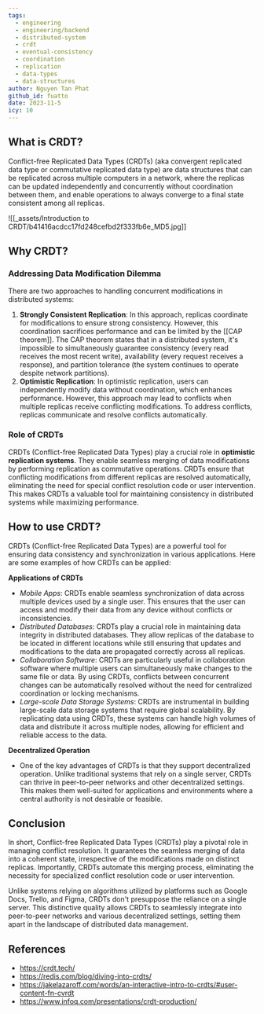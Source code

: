 ```yaml
---
tags:
  - engineering
  - engineering/backend
  - distributed-system
  - crdt
  - eventual-consistency
  - coordination
  - replication
  - data-types
  - data-structures
author: Nguyen Tan Phat
github_id: fuatto
date: 2023-11-5
icy: 10
---
```


## What is CRDT?

Conflict-free Replicated Data Types (CRDTs) (aka convergent replicated data type or commutative replicated data type) are data structures that can be replicated across multiple computers in a network, where the replicas can be updated independently and concurrently without coordination between them, and enable operations to always converge to a final state consistent among all replicas.

![[_assets/Introduction to CRDT/b41416acdcc17fd248cefbd2f333fb6e_MD5.jpg]]

## Why CRDT?

### Addressing Data Modification Dilemma

There are two approaches to handling concurrent modifications in distributed systems:

1. **Strongly Consistent Replication**: In this approach, replicas coordinate for modifications to ensure strong consistency. However, this coordination sacrifices performance and can be limited by the [[CAP theorem]]. The CAP theorem states that in a distributed system, it's impossible to simultaneously guarantee consistency (every read receives the most recent write), availability (every request receives a response), and partition tolerance (the system continues to operate despite network partitions).
2. **Optimistic Replication**: In optimistic replication, users can independently modify data without coordination, which enhances performance. However, this approach may lead to conflicts when multiple replicas receive conflicting modifications. To address conflicts, replicas communicate and resolve conflicts automatically.

### Role of CRDTs

CRDTs (Conflict-free Replicated Data Types) play a crucial role in **optimistic replication systems**. They enable seamless merging of data modifications by performing replication as commutative operations. CRDTs ensure that conflicting modifications from different replicas are resolved automatically, eliminating the need for special conflict resolution code or user intervention. This makes CRDTs a valuable tool for maintaining consistency in distributed systems while maximizing performance.

## How to use CRDT?

CRDTs (Conflict-free Replicated Data Types) are a powerful tool for ensuring data consistency and synchronization in various applications. Here are some examples of how CRDTs can be applied:

**Applications of CRDTs**

- _Mobile Apps_: CRDTs enable seamless synchronization of data across multiple devices used by a single user. This ensures that the user can access and modify their data from any device without conflicts or inconsistencies.
- _Distributed Databases_: CRDTs play a crucial role in maintaining data integrity in distributed databases. They allow replicas of the database to be located in different locations while still ensuring that updates and modifications to the data are propagated correctly across all replicas.
- _Collaboration Software_: CRDTs are particularly useful in collaboration software where multiple users can simultaneously make changes to the same file or data. By using CRDTs, conflicts between concurrent changes can be automatically resolved without the need for centralized coordination or locking mechanisms.
- _Large-scale Data Storage Systems_: CRDTs are instrumental in building large-scale data storage systems that require global scalability. By replicating data using CRDTs, these systems can handle high volumes of data and distribute it across multiple nodes, allowing for efficient and reliable access to the data.

**Decentralized Operation**

- One of the key advantages of CRDTs is that they support decentralized operation. Unlike traditional systems that rely on a single server, CRDTs can thrive in peer-to-peer networks and other decentralized settings. This makes them well-suited for applications and environments where a central authority is not desirable or feasible.

## Conclusion

In short, Conflict-free Replicated Data Types (CRDTs) play a pivotal role in managing conflict resolution. It guarantees the seamless merging of data into a coherent state, irrespective of the modifications made on distinct replicas. Importantly, CRDTs automate this merging process, eliminating the necessity for specialized conflict resolution code or user intervention.

Unlike systems relying on algorithms utilized by platforms such as Google Docs, Trello, and Figma, CRDTs don't presuppose the reliance on a single server. This distinctive quality allows CRDTs to seamlessly integrate into peer-to-peer networks and various decentralized settings, setting them apart in the landscape of distributed data management.

## References

- https://crdt.tech/
- https://redis.com/blog/diving-into-crdts/
- https://jakelazaroff.com/words/an-interactive-intro-to-crdts/#user-content-fn-cvrdt
- https://www.infoq.com/presentations/crdt-production/